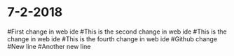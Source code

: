 # 7-2-2018
#First change in web ide
#This is the second change in web ide
#This is the change in web ide
#This is the fourth change in web ide
#Github change
#New line
#Another new line
